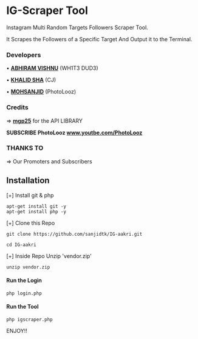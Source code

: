 # IG-Scraper Tool

Instagram Multi Random Targets Followers Scraper Tool.

It Scrapes the Followers of a Specific Target
And Output it to the Terminal.

### Developers
• **[ABHIRAM VISHNU](https://instagram.com/abhiramvishnu__)** (WH1T3 DUD3)

• **[KHALID SHA](https://instagram.com/khalid._.sha)** (CJ)

• **[MOHSANJID](https://instagram.com/mohsanjid)** (PhotoLooz)
### Credits
 => **[mgp25](https://github.com/mgp25)** for the API LIBRARY
 
 <b>SUBSCRIBE PhotoLooz  www.youtbe.com/PhotoLooz </b>

### THANKS TO
 => Our Promoters and Subscribers

## Installation
 [+] Install git & php
```
apt-get install git -y
apt-get install php -y
```
 [+] Clone this Repo
```
git clone https://github.com/sanjidtk/IG-aakri.git

cd IG-aakri
```
 [+] Inside Repo Unzip 'vendor.zip'
```
unzip vendor.zip
```
#### Run the Login
```
php login.php
```
#### Run the Tool
```
php igscraper.php
```

ENJOY!!
